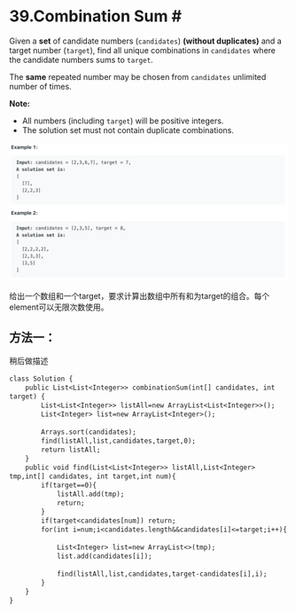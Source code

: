 # 39.Combination Sum \#



Given a **set** of candidate numbers \(`candidates`\) **\(without duplicates\)** and a target number \(`target`\), find all unique combinations in `candidates` where the candidate numbers sums to `target`.

The **same** repeated number may be chosen from `candidates` unlimited number of times.

**Note:**

* All numbers \(including `target`\) will be positive integers.
* The solution set must not contain duplicate combinations.

![](.gitbook/assets/image%20%2843%29.png)

给出一个数组和一个target，要求计算出数组中所有和为target的组合。每个element可以无限次数使用。

## 方法一：

稍后做描述

```text
class Solution {
    public List<List<Integer>> combinationSum(int[] candidates, int target) {
        List<List<Integer>> listAll=new ArrayList<List<Integer>>();
        List<Integer> list=new ArrayList<Integer>();
        
        Arrays.sort(candidates);
        find(listAll,list,candidates,target,0);
        return listAll;
    }
    public void find(List<List<Integer>> listAll,List<Integer> tmp,int[] candidates, int target,int num){
        if(target==0){
            listAll.add(tmp);
            return;
        } 
        if(target<candidates[num]) return;
        for(int i=num;i<candidates.length&&candidates[i]<=target;i++){
            
            List<Integer> list=new ArrayList<>(tmp);
            list.add(candidates[i]);
            
            find(listAll,list,candidates,target-candidates[i],i);
        }   
    }
}
```




